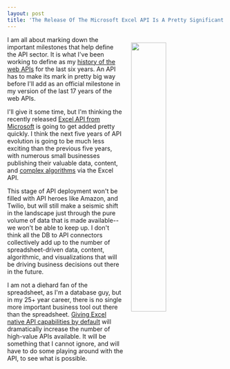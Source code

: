```yaml
---
layout: post
title: 'The Release Of The Microsoft Excel API Is A Pretty Significant Milestone'
---
```

<p><a href="https://dev.office.com/excel/rest"><img style="padding: 15px;" src="http://kinlane-productions.s3.amazonaws.com/api-evangelist-site/blog/Office_Dev_Center_Excel_Powered_Apps.png" alt="" width="40%" align="right" /></a></p>
<p>I am all about marking down the important milestones that help define the API sector. It is what I've been working to define as my <a href="http://history.apievangelist.com/">history of the web APIs</a>&nbsp;for the last six years. An API has to make its mark in pretty big way before I'll add as an official milestone in my version of the last 17 years of the web APIs.&nbsp;</p>
<p>I'll give it some time, but I'm thinking the recently released <a href="https://dev.office.com/excel/rest">Excel API from Microsoft</a> is going to get added pretty quickly. I think the next five years of API evolution is going to be much less exciting than the previous five years, with numerous small businesses publishing their valuable data, content, and <a href="https://xkcd.com/1667/">complex algorithms</a> via the Excel API.</p>
<p>This stage of API deployment won't be filled with API heroes like Amazon, and Twilio, but will still make a seismic shift in the landscape just through the pure volume of data that is made available--we won't be able to keep up. I don't think all the DB to API connectors collectively add up to the number of spreadsheet-driven data, content, algorithmic, and visualizations that will be driving business decisions out there in the future.</p>
<p>I am not a diehard fan of the spreadsheet, as I'm a database guy, but in my 25+ year career, there is no single more important business tool out there than the spreadsheet. <a href="https://dev.office.com/excel/rest">Giving Excel native API capabilities by default</a> will dramatically increase the number of high-value APIs available. It will be something that I cannot ignore, and will have to do some playing around with the API, to see what is possible.</p>